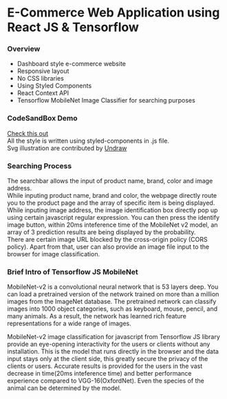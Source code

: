 # E-Commerce Web Application using React JS & Tensorflow

### Overview
<ul>
  <li>Dashboard style e-commerce website</li>
  <li>Responsive layout</li>
  <li>No CSS libraries</li>
  <li>Using Styled Components</li>
  <li>React Context API</li>
  <li>Tensorflow MobileNet Image Classifier for searching purposes</li>
</ul>

### CodeSandBox Demo

<a href="https://codesandbox.io/s/e-commerce-web-application-gy21f"> Check this out </a>
<br>
All the style is written using styled-components in .js file.
<br>
Svg illustration are contributed by <a href="https://undraw.co/illustrations"> Undraw </a>
<br>

### Searching Process

The searchbar allows the input of product name, brand, color and image address.
<br>
While inputing product name, brand and color, the webpage directly route you to the product page and the array of specific item is being displayed.
<br>
While inputing image address, the image identification box directly pop up using certain javascript regular expression. You can then press the identify image button, within 20ms inteference time of the MobileNet v2 model, an array of 3 prediction results are being displayed by the probability.
<br>
There are certain image URL blocked by the cross-origin policy (CORS policy). Apart from that, user can also provide an image file input to the browser for image classification.

### Brief Intro of Tensorflow JS MobileNet

MobileNet-v2 is a convolutional neural network that is 53 layers deep. You can load a pretrained version of the network trained on more than a million images from the ImageNet database. The pretrained network can classify images into 1000 object categories, such as keyboard, mouse, pencil, and many animals. As a result, the network has learned rich feature representations for a wide range of images. 

MobileNet-v2 image classification for javascript from Tensorflow JS library provide an eye-opening interactivity for the users or clients without any installation. This is the model that runs directly in the browser and the data input stays only at the client side, this greatly secure the privacy of the clients or users. Accurate results is provided for the users in the vast decrease in time(20ms inteference time) and better performance experience compared to VGG-16(OxfordNet). Even the species of the animal can be determined by the model.
